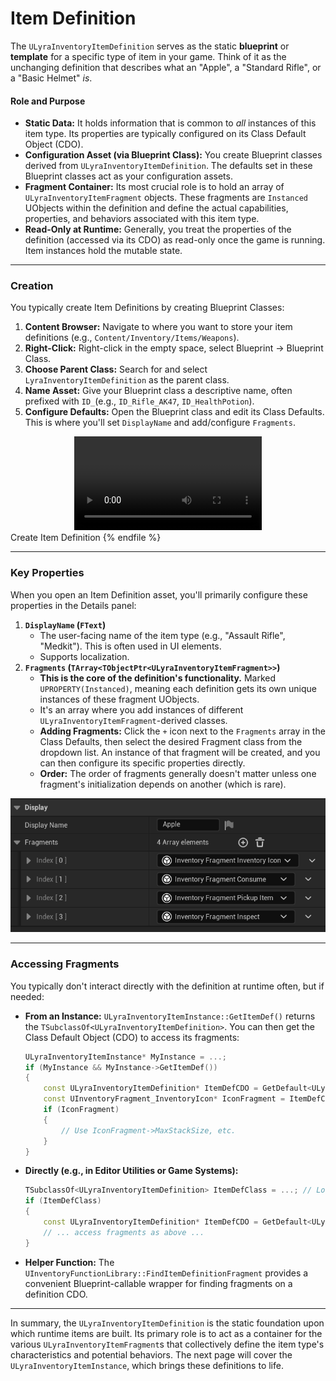 # Item Definition

The `ULyraInventoryItemDefinition` serves as the static **blueprint** or **template** for a specific type of item in your game. Think of it as the unchanging definition that describes what an "Apple", a "Standard Rifle", or a "Basic Helmet" _is_.

#### Role and Purpose

* **Static Data:** It holds information that is common to _all_ instances of this item type. Its properties are typically configured on its Class Default Object (CDO).
* **Configuration Asset (via Blueprint Class):** You create Blueprint classes derived from `ULyraInventoryItemDefinition`. The defaults set in these Blueprint classes act as your configuration assets.
* **Fragment Container:** Its most crucial role is to hold an array of `ULyraInventoryItemFragment` objects. These fragments are `Instanced` UObjects within the definition and define the actual capabilities, properties, and behaviors associated with this item type.
* **Read-Only at Runtime:** Generally, you treat the properties of the definition (accessed via its CDO) as read-only once the game is running. Item instances hold the mutable state.

***

### Creation

You typically create Item Definitions by creating Blueprint Classes:

1. **Content Browser:** Navigate to where you want to store your item definitions (e.g., `Content/Inventory/Items/Weapons`).
2. **Right-Click:** Right-click in the empty space, select Blueprint -> Blueprint Class.
3. **Choose Parent Class:** Search for and select `LyraInventoryItemDefinition` as the parent class.
4. **Name Asset:** Give your Blueprint class a descriptive name, often prefixed with `ID_`(e.g., `ID_Rifle_AK47`, `ID_HealthPotion`).
5. **Configure Defaults:** Open the Blueprint class and edit its Class Defaults. This is where you'll set `DisplayName` and add/configure `Fragments`.

<div style="text-align: center;">
  <video controls style="max-width: 100%; height: auto;">
    <source src=".gitbook/assets/create_item_definition.mp4" type="video/mp4">
    Your browser does not support the video tag.
  </video>
</div>
Create Item Definition
{% endfile %}

***

### Key Properties

When you open an Item Definition asset, you'll primarily configure these properties in the Details panel:

1. **`DisplayName` (`FText`)**
   * The user-facing name of the item type (e.g., "Assault Rifle", "Medkit"). This is often used in UI elements.
   * Supports localization.
2. **`Fragments` (`TArray<TObjectPtr<ULyraInventoryItemFragment>>`)**
   * **This is the core of the definition's functionality.** Marked `UPROPERTY(Instanced)`, meaning each definition gets its own unique instances of these fragment UObjects.
   * It's an array where you add instances of different `ULyraInventoryItemFragment`-derived classes.
   * **Adding Fragments:** Click the `+` icon next to the `Fragments` array in the Class Defaults, then select the desired Fragment class from the dropdown list. An instance of that fragment will be created, and you can then configure its specific properties directly.
   * **Order:** The order of fragments generally doesn't matter unless one fragment's initialization depends on another (which is rare).

<img src=".gitbook/assets/image (16) (1) (1) (1).png" alt="" title="">

***

### Accessing Fragments

You typically don't interact directly with the definition at runtime often, but if needed:

*   **From an Instance:** `ULyraInventoryItemInstance::GetItemDef()` returns the `TSubclassOf<ULyraInventoryItemDefinition>`. You can then get the Class Default Object (CDO) to access its fragments:

    ```cpp
    ULyraInventoryItemInstance* MyInstance = ...;
    if (MyInstance && MyInstance->GetItemDef())
    {
        const ULyraInventoryItemDefinition* ItemDefCDO = GetDefault<ULyraInventoryItemDefinition>(MyInstance->GetItemDef());
        const UInventoryFragment_InventoryIcon* IconFragment = ItemDefCDO->FindFragmentByClass<UInventoryFragment_InventoryIcon>();
        if (IconFragment)
        {
            // Use IconFragment->MaxStackSize, etc.
        }
    }
    ```
*   **Directly (e.g., in Editor Utilities or Game Systems):**

    ```cpp
    TSubclassOf<ULyraInventoryItemDefinition> ItemDefClass = ...; // Load class
    if (ItemDefClass)
    {
        const ULyraInventoryItemDefinition* ItemDefCDO = GetDefault<ULyraInventoryItemDefinition>(ItemDefClass);
        // ... access fragments as above ...
    }
    ```
* **Helper Function:** The `UInventoryFunctionLibrary::FindItemDefinitionFragment` provides a convenient Blueprint-callable wrapper for finding fragments on a definition CDO.

***

In summary, the `ULyraInventoryItemDefinition` is the static foundation upon which runtime items are built. Its primary role is to act as a container for the various `ULyraInventoryItemFragment`s that collectively define the item type's characteristics and potential behaviors. The next page will cover the `ULyraInventoryItemInstance`, which brings these definitions to life.
